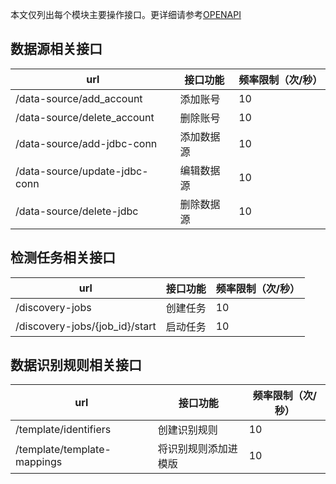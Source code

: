 本文仅列出每个模块主要操作接口。更详细请参考[OPENAPI](../openapi.json)

## 数据源相关接口
| url | 接口功能 | 频率限制（次/秒） |
|--------------------|-------------------|-------|
| /data-source/add_account | 添加账号 | 10 |
| /data-source/delete_account | 删除账号 | 10 |
| /data-source/add-jdbc-conn | 添加数据源 | 10 |
| /data-source/update-jdbc-conn | 编辑数据源 | 10 |
| /data-source/delete-jdbc | 删除数据源 | 10 |


## 检测任务相关接口
| url | 接口功能 | 频率限制（次/秒） |
|--------------------|-------------------|-------|
| /discovery-jobs | 创建任务 | 10 |
| /discovery-jobs/{job_id}/start | 启动任务 | 10 |

## 数据识别规则相关接口
| url | 接口功能 | 频率限制（次/秒） |
|--------------------|-------------------|-------|
| /template/identifiers | 创建识别规则 | 10 |
| /template/template-mappings | 将识别规则添加进模版 | 10 |